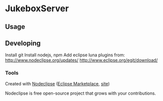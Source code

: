

# JukeboxServer



## Usage



## Developing
Install git
Install nodejs, npm
Add eclipse luna plugins from:
http://www.nodeclipse.org/updates/
http://www.eclipse.org/egit/download/


### Tools

Created with [Nodeclipse](https://github.com/Nodeclipse/nodeclipse-1)
 ([Eclipse Marketplace](http://marketplace.eclipse.org/content/nodeclipse), [site](http://www.nodeclipse.org))   

Nodeclipse is free open-source project that grows with your contributions.
